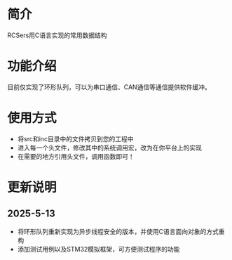 # 简介
RCSers用C语言实现的常用数据结构

# 功能介绍
目前仅实现了环形队列，可以为串口通信、CAN通信等通信提供软件缓冲。

# 使用方式
- 将src和inc目录中的文件拷贝到您的工程中
- 进入每一个头文件，修改其中的系统调用宏，改为在你平台上的实现
- 在需要的地方引用头文件，调用函数即可！

# 更新说明

## 2025-5-13
- 将环形队列重新实现为异步线程安全的版本，并使用C语言面向对象的方式重构
- 添加测试用例以及STM32模拟框架，可方便测试程序的功能
